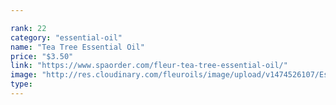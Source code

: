 ```yaml
---

rank: 22 
category: "essential-oil"
name: "Tea Tree Essential Oil"
price: "$3.50"
link: "https://www.spaorder.com/fleur-tea-tree-essential-oil/"
image: "http://res.cloudinary.com/fleuroils/image/upload/v1474526107/Essential%20Oil/tea_tree.jpg"
type: 
---
```

